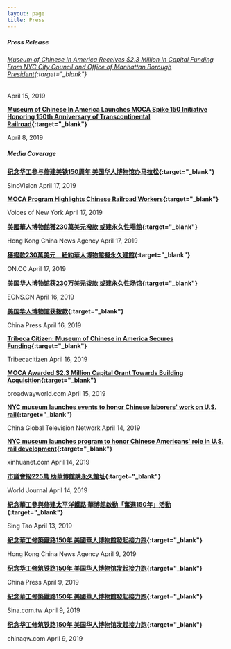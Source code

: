 ```yaml
---
layout: page
title: Press 
---
```

##### Press Release

###### [Museum of Chinese In America Receives $2.3 Million In Capital Funding From NYC City Council and Office of Manhattan Borough President](http://www.mocanyc.org/files/Capital_Funding_Press_Release.pdf){:target="_blank"}
April 15, 2019

**[Museum of Chinese In America Launches MOCA Spike 150 Initiative Honoring 150th Anniversary of Transcontinental Railroad](http://www.mocanyc.org/files/MOCA%20Spike%20150_Press%20Release.pdf){:target="_blank"}**

April 8, 2019

##### Media Coverage

**[纪念华工参与修建美铁150周年 美国华人博物馆办马拉松](http://video.sinovision.net/?id=49793){:target="_blank"}**

SinoVision April 17, 2019

**[MOCA Program Highlights Chinese Railroad Workers](https://voicesofny.org/2019/04/moca-program-highlights-chinese-railroad-workers/){:target="_blank"}**

Voices of New York April 17, 2019

**[美國華人博物館獲230萬美元撥款 或建永久性場館](http://www.hkcna.hk/content/2019/0417/757753.shtml){:target="_blank"}**

Hong Kong China News Agency April 17, 2019

**[獲撥款230萬美元　紐約華人博物館擬永久建館](https://hk.on.cc/hk/bkn/cnt/amenews/20190417/bkn-20190417000149975-0417_00972_001.html){:target="_blank"}**

ON.CC April 17, 2019

**[美国华人博物馆获230万美元拨款 或建永久性场馆](https://www.chinanews.com/hr/2019/04-16/8810526.shtml){:target="_blank"}**

ECNS.CN April 16, 2019

**[美国华人博物馆获拨款](http://ny.uschinapress.com/spotlight/2019/04-16/164654.html){:target="_blank"}**

China Press April 16, 2019

**[Tribeca Citizen: Museum of Chinese in America Secures Funding](https://tribecacitizen.com/2019/04/16/seen-heard-springsteen-plays-tribeca-grill/){:target="_blank"}**

 Tribecacitizen April 16, 2019

**[MOCA Awarded $2.3 Million Capital Grant Towards Building Acquisition](https://www.broadwayworld.com/article/MOCA-Awarded-23-Million-Capital-Grant-Towards-Building-Acquisition-20190415){:target="_blank"}**

broadwayworld.com April 15, 2019

**[NYC museum launches events to honor Chinese laborers' work on U.S. rail](https://news.cgtn.com/news/3d3d674d3345444d34457a6333566d54/index.html){:target="_blank"}**

China Global Television Network April 14, 2019

**[NYC museum launches program to honor Chinese Americans' role in U.S. rail development](http://www.xinhuanet.com/english/2019-04/14/c_137974781.htm){:target="_blank"}**

xinhuanet.com April 14, 2019

**[市議會撥225萬 助華博館購永久館址](https://www.worldjournal.com/6231125/article-%E5%B8%82%E8%AD%B0%E6%9C%83%E6%92%A5225%E8%90%AC-%E5%8A%A9%E8%8F%AF%E5%8D%9A%E9%A4%A8%E8%B3%BC%E6%B0%B8%E4%B9%85%E9%A4%A8%E5%9D%80/?ref=%E7%B4%90%E7%B4%84_%E6%96%B0%E8%81%9E%E7%B8%BD%E8%A6%BD){:target="_blank"}**

World Journal April 14, 2019

**[紀念華工參與修建太平洋鐵路 華博館啟動「奮進150年」活動](https://www.singtaousa.com/ny/436-%E7%B4%90%E7%B4%84/2294050-%E7%B4%80%E5%BF%B5%E8%8F%AF%E5%B7%A5%E5%8F%83%E8%88%87%E4%BF%AE%E5%BB%BA%E5%A4%AA%E5%B9%B3%E6%B4%8B%E9%90%B5%E8%B7%AF+%E8%8F%AF%E5%8D%9A%E9%A4%A8%E5%95%9F%E5%8B%95%E3%80%8C%E5%A5%AE%E9%80%B2150%E5%B9%B4%E3%80%8D%E6%B4%BB%E5%8B%95/){:target="_blank"}**

Sing Tao April 13, 2019

**[紀念華工修築鐵路150年 美國華人博物館發起接力跑](http://www.hkcna.hk/content/2019/0409/756312.shtml){:target="_blank"}**

Hong Kong China News Agency April 9, 2019

**[纪念华工修筑铁路150年 美国华人博物馆发起接力跑](https://www.chinaqw.com/hqhr/2019/04-09/219754.shtml){:target="_blank"}**

China Press April 9, 2019

**[紀念華工修築鐵路150年 美國華人博物館發起接力跑](https://news.sina.com.tw/article/20190409/30842252.html){:target="_blank"}**

Sina.com.tw April 9, 2019

**[纪念华工修筑铁路150年 美国华人博物馆发起接力跑](https://www.chinaqw.com/hqhr/2019/04-09/219754.shtml){:target="_blank"}**

chinaqw.com April 9, 2019
